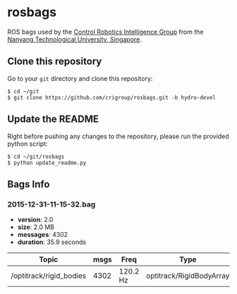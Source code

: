 
# rosbags
ROS bags used by the [Control Robotics Intelligence Group](http://www.ntu.edu.sg/home/cuong/) from the [Nanyang Technological University, Singapore](http://www.ntu.edu.sg/).

## Clone this repository
Go to your `git` directory and clone this repository:
```
$ cd ~/git
$ git clone https://github.com/crigroup/rosbags.git -b hydro-devel
```

## Update the README
Right before pushing any changes to the repository, please run the provided python script:
```
$ cd ~/git/rosbags
$ python update_readme.py
```

## Bags Info


### 2015-12-31-11-15-32.bag

- **version**:     2.0
- **size**:        2.0 MB
- **messages**:    4302
- **duration**:    35.9 seconds

| Topic | msgs | Freq | Type |
| ----- | ---- | ---- | ---- |
| /optitrack/rigid_bodies | 4302 | 120.2 Hz | optitrack/RigidBodyArray |
